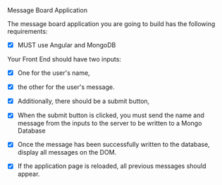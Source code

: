 Message Board Application

The message board application you are going to build has the following requirements:

- [X] MUST use Angular and MongoDB

Your Front End should have two inputs:
- [X] One for the user's name,
- [X] the other for the user's message.
- [X] Additionally, there should be a submit button,

- [X] When the submit button is clicked, you must send the name and message from the
inputs to the server to be written to a Mongo Database

- [X] Once the message has been successfully written to the database,
display all messages on the DOM.

- [X] If the application page is reloaded, all previous messages should appear.
